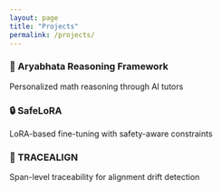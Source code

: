 ```yaml
---
layout: page
title: "Projects"
permalink: /projects/
---
```


### 🧠 Aryabhata Reasoning Framework  
Personalized math reasoning through AI tutors

### 🔒 SafeLoRA  
LoRA-based fine-tuning with safety-aware constraints

### 🔎 TRACEALIGN  
Span-level traceability for alignment drift detection
